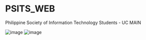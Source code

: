 # PSITS_WEB
Philippine Society of Information Technology Students - UC MAIN 

![image](https://github.com/Javabutdif/PSITS_WEB/assets/116171287/7f370ff8-7b15-44d8-a953-f39974334f77)
![image](https://github.com/Javabutdif/PSITS_WEB/assets/116171287/94ecca8d-8e98-47d2-80ff-3560c44fbc5e)


